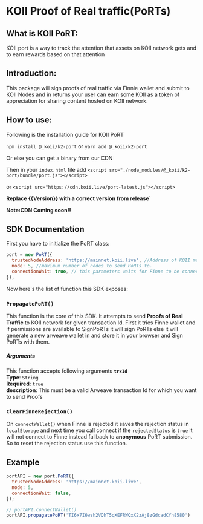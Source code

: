 # KOII Proof of Real traffic(PoRTs)
## What is KOII PoRT:
KOII port is a way to track the attention that assets on KOII network gets and to earn rewards based on that attention
## Introduction:

This package will sign proofs of real traffic via Finnie wallet and submit to KOII Nodes and in returns your user can earn some KOII as a token of appreciation for sharing content hosted on KOII network.

## How to use:

Following is the installation guide for KOII PoRT

`npm install @_koii/k2-port`
or
`yarn add @_koii/k2-port`

Or else you can get a binary from our CDN

Then in your `index.html` file add
`<script src="./node_modules/@_koii/k2-port/bundle/port.js"></script>`

or 
`<script src="https://cdn.koii.live/port-latest.js"></script>`

**Replace {{Version}} with a correct version from release`**

**Note:CDN Coming soon!!**

## SDK Documentation

First you have to initialize the PoRT class:

```js
port = new PoRT({
  trustedNodeAddress: 'https://mainnet.koii.live', //Address of KOII mainnet
  node: 5, //maximum number of nodes to send PoRTs to.
  connectionWait: true, // this parameters waits for Finne to be connected
});
```

Now here's the list of function this SDK exposes:

<!-- ### **`ConnectWallet()`**
This function is optional. It attempts to connect to Finne wallet and get permissions to Sign PoRTs you can also use `koiiWallet.connect()` instead of this this function.

##### Arguments

This function accepts an optional options object which for now includes following options.

**`ignoreRejection`** <br />
**Type**: `Boolean` <br />
**description**: On `connectWallet()` when Finne is rejected it saves the rejection status in `localStorage` and next time you call connect if the `rejectedStatus` is `true` it will not connect instead fallback to **anonymous** PoRT submission. So provide this flag as `true` if you want to override this rejection status.
 <br /> -->
### **`PropagatePoRT()`** <br />
This function is the core of this SDK. It attempts to send **Proofs of Real Traffic** to KOII network for given transaction Id. First it tries Finne wallet and if permissions are available to SignPoRTs it will sign PoRTs else it will generate a new arweave wallet in and store it in your browser and Sign PoRTs with them.
 <br />
##### Arguments

This function accepts following arguments
**`trxId`** <br />
**Type**: `String` <br />
**Required**: `true` <br />
**description**: This must be a valid Arweave transaction Id for which you want to send Proofs

### **`ClearFinneRejection()`** <br />
On `connectWallet()` when Finne is rejected it saves the rejection status in `localStorage` and next time you call connect if the `rejectedStatus` is `true` it will not connect to Finne instead fallback to **anonymous** PoRT submission. So to reset the rejection status use this function.
 <br />
## Example

```js
portAPI = new port.PoRT({
  trustedNodeAddress: 'https://mainnet.koii.live',
  node: 5,
  connectionWait: false,
});

// portAPI.connectWallet()
portAPI.propagatePoRT('TI6x7I6wzh2VQhT5qXEFRWQxX2zAj8zGdcadCYn8580')
```
